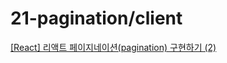 # 21-pagination/client

[[React] 리액트 페이지네이션(pagination) 구현하기 (2)](https://chanhuiseok.github.io/posts/react-13/)

